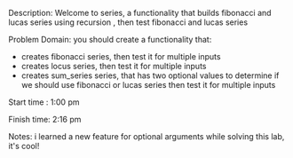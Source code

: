 Description: Welcome to series, a functionality that builds fibonacci and lucas series using recursion , then test fibonacci and lucas series

Problem Domain: you should create a functionality that:
* creates fibonacci series, then test it for multiple inputs
* creates locus series, then test it for multiple inputs
* creates sum_series series, that has two optional values to determine if we should use fibonacci or lucas series then test it for multiple inputs

Start time : 1:00 pm

Finish time: 2:16 pm

Notes: i learned a new feature for optional arguments while solving this lab, it's cool!